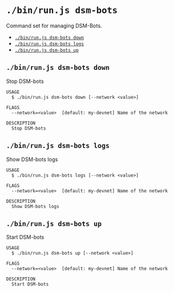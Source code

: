 `./bin/run.js dsm-bots`
=======================

Command set for managing DSM-Bots.

* [`./bin/run.js dsm-bots down`](#binrunjs-dsm-bots-down)
* [`./bin/run.js dsm-bots logs`](#binrunjs-dsm-bots-logs)
* [`./bin/run.js dsm-bots up`](#binrunjs-dsm-bots-up)

## `./bin/run.js dsm-bots down`

Stop DSM-bots

```
USAGE
  $ ./bin/run.js dsm-bots down [--network <value>]

FLAGS
  --network=<value>  [default: my-devnet] Name of the network

DESCRIPTION
  Stop DSM-bots
```

## `./bin/run.js dsm-bots logs`

Show DSM-bots logs

```
USAGE
  $ ./bin/run.js dsm-bots logs [--network <value>]

FLAGS
  --network=<value>  [default: my-devnet] Name of the network

DESCRIPTION
  Show DSM-bots logs
```

## `./bin/run.js dsm-bots up`

Start DSM-bots

```
USAGE
  $ ./bin/run.js dsm-bots up [--network <value>]

FLAGS
  --network=<value>  [default: my-devnet] Name of the network

DESCRIPTION
  Start DSM-bots
```
